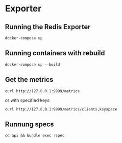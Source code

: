 # Exporter
## Running the Redis Exporter

`docker-compose up`

## Running containers with rebuild

`docker-compose up --build`

## Get the metrics
`curl http://127.0.0.1:9999/metrics`

or with specified keys


`curl http://127.0.0.1:9999/metrics/clients,keyspace`

## Runnung specs

`cd api && bundle exec rspec`
